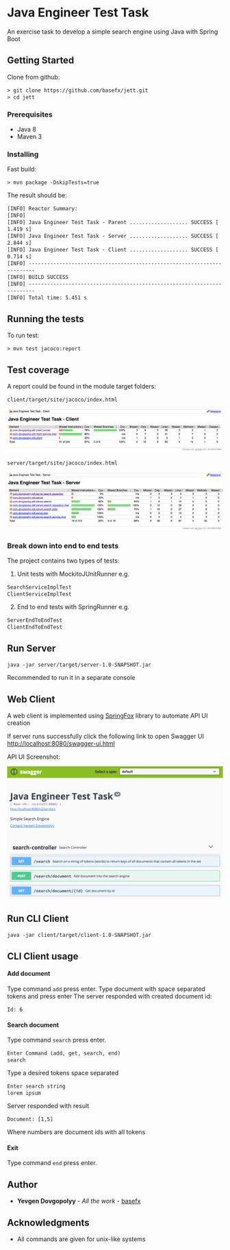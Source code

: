 # Java Engineer Test Task

An exercise task to develop a simple search engine using Java with Spring Boot

## Getting Started
Clone from github: 

```
> git clone https://github.com/basefx/jett.git
> cd jett
```


### Prerequisites

* Java 8
* Maven 3

### Installing


Fast build:

```
> mvn package -DskipTests=true
```

The result should be:

```
[INFO] Reactor Summary:
[INFO] 
[INFO] Java Engineer Test Task - Parent ................... SUCCESS [  1.419 s]
[INFO] Java Engineer Test Task - Server ................... SUCCESS [  2.844 s]
[INFO] Java Engineer Test Task - Client ................... SUCCESS [  0.714 s]
[INFO] ------------------------------------------------------------------------
[INFO] BUILD SUCCESS
[INFO] ------------------------------------------------------------------------
[INFO] Total time: 5.451 s
```
## Running the tests


To run test:
```
> mvn test jacoco:report
```
## Test coverage
A report could be found in the module target folders:
```
client/target/site/jacoco/index.html
``` 
![Client test coverage](test-report-client.png)
```
server/target/site/jacoco/index.html
``` 
![Server test coverage](test-report-server.png)
### Break down into end to end tests

The project contains two types of tests:

1. Unit tests with MockitoJUnitRunner
e.g.
```
SearchServiceImplTest
ClientServiceImplTest
```
2. End to end tests with SpringRunner 
e.g.
```
ServerEndToEndTest
ClientEndToEndTest
```
## Run Server

```
java -jar server/target/server-1.0-SNAPSHOT.jar

```
Recommended to run it in a separate console
## Web Client 
A web client is implemented using [SpringFox](http://springfox.github.io/springfox/) library to automate API UI creation 

If server runs successfully click the following link to open Swagger UI 
[http://localhost:8080/swagger-ui.html](http://localhost:8080/swagger-ui.html)

API UI Screenshot:

![Swagger UI](swagger-screenshot.png)

## Run CLI Client
```
java -jar client/target/client-1.0-SNAPSHOT.jar

```
## CLI Client usage
#### Add document
Type command `add` press enter.
Type document with space separated tokens and press enter
The server responded with created document id:
```
Id: 6
```

#### Search document
Type command `search` press enter.
```
Enter Command (add, get, search, end)
search
```
Type a desired tokens space separated
```
Enter search string
lorem ipsum
```
Server responded with result
```
Document: [1,5]
```
Where numbers are document ids with all tokens
#### Exit 
Type command `end` press enter.

## Author

* **Yevgen Dovgopolyy** - *All the work* - [basefx](https://github.com/basefx)

## Acknowledgments

* All commands are given for unix-like systems




